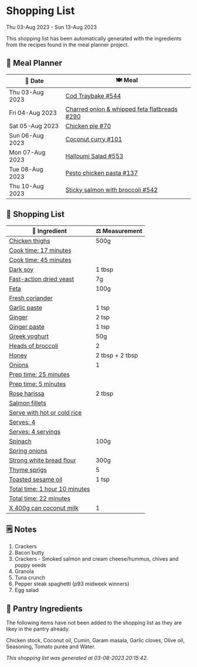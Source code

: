 # Shopping List

Thu 03-Aug 2023 - Sun 13-Aug 2023

This shopping list has been automatically generated with the ingredients from the recipes found in the meal planner project.

## 📅 Meal Planner

|📅 Date| 🍽️ Meal|
|----|----|
|Thu 03-Aug 2023|[Cod Traybake #544](https://github.com/jcallaghan/The-Cookbook/issues/544)|
|Fri 04-Aug 2023|[Charred onion & whipped feta flatbreads #290](https://github.com/jcallaghan/The-Cookbook/issues/290)|
|Sat 05-Aug 2023|[Chicken pie #70](https://github.com/jcallaghan/The-Cookbook/issues/70)|
|Sun 06-Aug 2023|[Coconut curry #101](https://github.com/jcallaghan/The-Cookbook/issues/101)|
|Mon 07-Aug 2023|[Halloumi Salad #553](https://github.com/jcallaghan/The-Cookbook/issues/553)|
|Tue 08-Aug 2023|[Pesto chicken pasta #137](https://github.com/jcallaghan/The-Cookbook/issues/137)|
|Thu 10-Aug 2023|[Sticky salmon with broccoli #542](https://github.com/jcallaghan/The-Cookbook/issues/542)|

## 🛒 Shopping List

| 🍌 Ingredient| ⚖️ Measurement|
|----------|-----------|
|[Chicken thighs](https://www.sainsburys.co.uk/gol-ui/SearchResults/Chicken%20thighs)|500g|
|[Cook time: 17 minutes](https://www.sainsburys.co.uk/gol-ui/SearchResults/Cook%20time:%2017%20minutes)||
|[Cook time: 45 minutes](https://www.sainsburys.co.uk/gol-ui/SearchResults/Cook%20time:%2045%20minutes)||
|[Dark soy](https://www.sainsburys.co.uk/gol-ui/SearchResults/Dark%20soy)|1 tbsp|
|[Fast-action dried yeast](https://www.sainsburys.co.uk/gol-ui/SearchResults/Fast-action%20dried%20yeast)|7g|
|[Feta](https://www.sainsburys.co.uk/gol-ui/SearchResults/Feta)|100g|
|[Fresh coriander](https://www.sainsburys.co.uk/gol-ui/SearchResults/Fresh%20coriander)||
|[Garlic paste](https://www.sainsburys.co.uk/gol-ui/SearchResults/Garlic%20paste)|1 tsp|
|[Ginger](https://www.sainsburys.co.uk/gol-ui/SearchResults/Ginger)|2 tsp|
|[Ginger paste](https://www.sainsburys.co.uk/gol-ui/SearchResults/Ginger%20paste)|1 tsp|
|[Greek yoghurt](https://www.sainsburys.co.uk/gol-ui/SearchResults/Greek%20yoghurt)|50g|
|[Heads of broccoli](https://www.sainsburys.co.uk/gol-ui/SearchResults/Heads%20of%20broccoli)|2|
|[Honey](https://www.sainsburys.co.uk/gol-ui/SearchResults/Honey)|2 tbsp + 2 tbsp|
|[Onions](https://www.sainsburys.co.uk/gol-ui/SearchResults/Onions)|1|
|[Prep time: 25 minutes](https://www.sainsburys.co.uk/gol-ui/SearchResults/Prep%20time:%2025%20minutes)||
|[Prep time: 5 minutes](https://www.sainsburys.co.uk/gol-ui/SearchResults/Prep%20time:%205%20minutes)||
|[Rose harissa](https://www.sainsburys.co.uk/gol-ui/SearchResults/Rose%20harissa)|2 tbsp|
|[Salmon fillets](https://www.sainsburys.co.uk/gol-ui/SearchResults/Salmon%20fillets)||
|[Serve with hot or cold rice](https://www.sainsburys.co.uk/gol-ui/SearchResults/Serve%20with%20hot%20or%20cold%20rice)||
|[Serves: 4](https://www.sainsburys.co.uk/gol-ui/SearchResults/Serves:%204)||
|[Serves: 4 servings](https://www.sainsburys.co.uk/gol-ui/SearchResults/Serves:%204%20servings)||
|[Spinach](https://www.sainsburys.co.uk/gol-ui/SearchResults/Spinach)|100g|
|[Spring onions](https://www.sainsburys.co.uk/gol-ui/SearchResults/Spring%20onions)||
|[Strong white bread flour](https://www.sainsburys.co.uk/gol-ui/SearchResults/Strong%20white%20bread%20flour)|300g|
|[Thyme sprigs](https://www.sainsburys.co.uk/gol-ui/SearchResults/Thyme%20sprigs)|5|
|[Toasted sesame oil](https://www.sainsburys.co.uk/gol-ui/SearchResults/Toasted%20sesame%20oil)|1 tsp|
|[Total time: 1 hour 10 minutes](https://www.sainsburys.co.uk/gol-ui/SearchResults/Total%20time:%201%20hour%2010%20minutes)||
|[Total time: 22 minutes](https://www.sainsburys.co.uk/gol-ui/SearchResults/Total%20time:%2022%20minutes)||
|[X 400g can coconut milk](https://www.sainsburys.co.uk/gol-ui/SearchResults/X%20400g%20can%20coconut%20milk)|1|

## 🗒️ Notes

1. Crackers
1. Bacon butty
1. Crackers - Smoked salmon and cream cheese/hummus, chives and poppy seeds 
1. Granola
1. Tuna crunch
1. Pepper steak spaghetti (p93 midweek winners)
1. Egg salad

## 🏪 Pantry Ingredients

The following items have not been added to the shopping list as they are likey in the pantry already.

Chicken stock, Coconut oil, Cumin, Garam masala, Garlic cloves, Olive oil, Seasoning, Tomato purée and Water.


_This shopping list was generated at 03-08-2023 20:15:42._